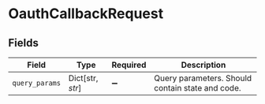 # OauthCallbackRequest


## Fields

| Field                                            | Type                                             | Required                                         | Description                                      |
| ------------------------------------------------ | ------------------------------------------------ | ------------------------------------------------ | ------------------------------------------------ |
| `query_params`                                   | Dict[str, *str*]                                 | :heavy_minus_sign:                               | Query parameters. Should contain state and code. |